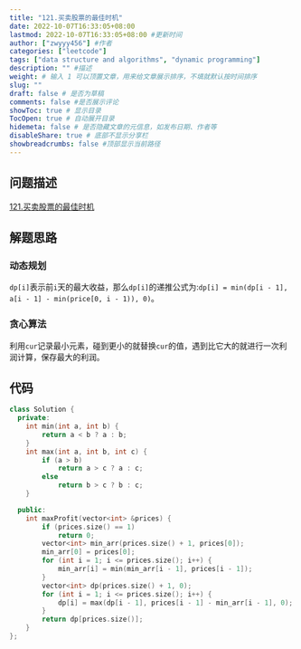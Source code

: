 ```yaml
---
title: "121.买卖股票的最佳时机"
date: 2022-10-07T16:33:05+08:00
lastmod: 2022-10-07T16:33:05+08:00 #更新时间
author: ["zwyyy456"] #作者
categories: ["leetcode"]
tags: ["data structure and algorithms", "dynamic programming"]
description: "" #描述
weight: # 输入 1 可以顶置文章，用来给文章展示排序，不填就默认按时间排序
slug: ""
draft: false # 是否为草稿
comments: false #是否展示评论
showToc: true # 显示目录
TocOpen: true # 自动展开目录
hidemeta: false # 是否隐藏文章的元信息，如发布日期、作者等
disableShare: true # 底部不显示分享栏
showbreadcrumbs: false #顶部显示当前路径
---
```

## 问题描述
[121.买卖股票的最佳时机](https://leetcode.cn/problems/best-time-to-buy-and-sell-stock/)

## 解题思路
### 动态规划
`dp[i]`表示前`i`天的最大收益，那么`dp[i]`的递推公式为:`dp[i] = min(dp[i - 1], a[i - 1] - min(price[0, i - 1)), 0)`。

### 贪心算法
利用`cur`记录最小元素，碰到更小的就替换`cur`的值，遇到比它大的就进行一次利润计算，保存最大的利润。

## 代码
```cpp
class Solution {
  private:
    int min(int a, int b) {
        return a < b ? a : b;
    }
    int max(int a, int b, int c) {
        if (a > b)
            return a > c ? a : c;
        else
            return b > c ? b : c;
    }

  public:
    int maxProfit(vector<int> &prices) {
        if (prices.size() == 1)
            return 0;
        vector<int> min_arr(prices.size() + 1, prices[0]);
        min_arr[0] = prices[0];
        for (int i = 1; i <= prices.size(); i++) {
            min_arr[i] = min(min_arr[i - 1], prices[i - 1]);
        }
        vector<int> dp(prices.size() + 1, 0);
        for (int i = 1; i <= prices.size(); i++) {
            dp[i] = max(dp[i - 1], prices[i - 1] - min_arr[i - 1], 0);
        }
        return dp[prices.size()];
    }
};
```
